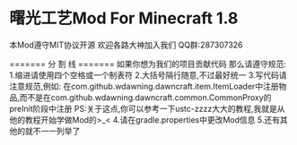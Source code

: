 ﻿# 曙光工艺Mod For Minecraft 1.8
本Mod遵守MIT协议开源
欢迎各路大神加入我们
QQ群:287307326

=======  分 割 线  =======
如果你想为我们的项目贡献代码
那么请遵守规范:
1.缩进请使用四个空格或一个制表符
2.大括号隔行随意,不过最好统一
3.写代码请注意规范,例如:
  在com.github.wdawning.dawncraft.item.ItemLoader中注册物品,而不是在com.github.wdawning.dawncraft.common.CommonProxy的preInit阶段中注册
  PS:关于这点,你可以参考一下ustc-zzzz大大的教程,我就是从他的教程开始学做Mod的>_<
4.请在gradle.properties中更改Mod信息
5.还有其他的就不一一列举了
